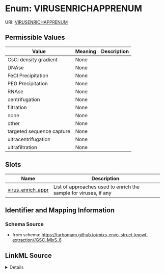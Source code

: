 # Enum: VIRUSENRICHAPPRENUM



URI: [VIRUSENRICHAPPRENUM](VIRUSENRICHAPPRENUM)

## Permissible Values

| Value | Meaning | Description |
| --- | --- | --- |
| CsCl density gradient | None |  |
| DNAse | None |  |
| FeCl Precipitation | None |  |
| PEG Precipitation | None |  |
| RNAse | None |  |
| centrifugation | None |  |
| filtration | None |  |
| none | None |  |
| other | None |  |
| targeted sequence capture | None |  |
| ultracentrifugation | None |  |
| ultrafiltration | None |  |




## Slots

| Name | Description |
| ---  | --- |
| [virus_enrich_appr](virus_enrich_appr.md) | List of approaches used to enrich the sample for viruses, if any |






## Identifier and Mapping Information







### Schema Source


* from schema: https://turbomam.github.io/mixs-envo-struct-knowl-extraction//GSC_MIxS_6




## LinkML Source

<details>
```yaml
name: VIRUS_ENRICH_APPR_ENUM
from_schema: https://turbomam.github.io/mixs-envo-struct-knowl-extraction//GSC_MIxS_6
rank: 1000
permissible_values:
  CsCl density gradient:
    text: CsCl density gradient
  DNAse:
    text: DNAse
  FeCl Precipitation:
    text: FeCl Precipitation
  PEG Precipitation:
    text: PEG Precipitation
  RNAse:
    text: RNAse
  centrifugation:
    text: centrifugation
  filtration:
    text: filtration
  none:
    text: none
  other:
    text: other
  targeted sequence capture:
    text: targeted sequence capture
  ultracentrifugation:
    text: ultracentrifugation
  ultrafiltration:
    text: ultrafiltration

```
</details>
